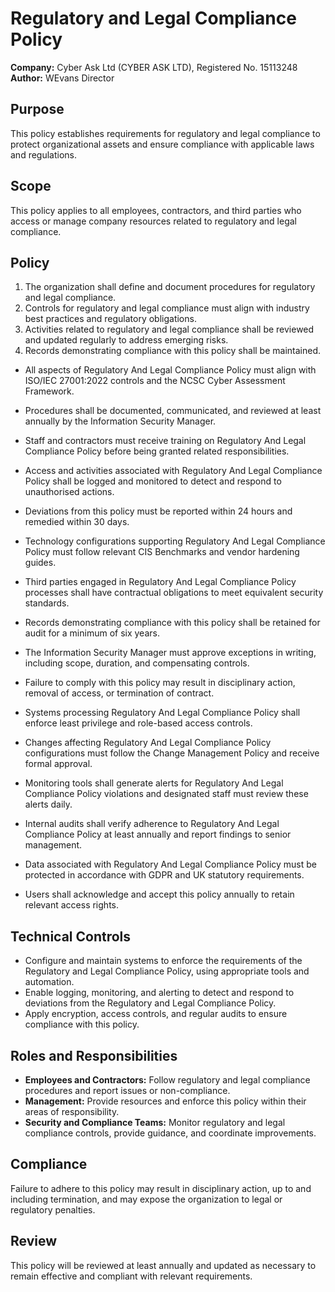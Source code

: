 # Regulatory and Legal Compliance Policy

**Company:** Cyber Ask Ltd (CYBER ASK LTD), Registered No. 15113248  
**Author:** WEvans Director

## Purpose
This policy establishes requirements for regulatory and legal compliance to protect organizational assets and ensure compliance with applicable laws and regulations.

## Scope
This policy applies to all employees, contractors, and third parties who access or manage company resources related to regulatory and legal compliance.

## Policy
1. The organization shall define and document procedures for regulatory and legal compliance.
2. Controls for regulatory and legal compliance must align with industry best practices and regulatory obligations.
3. Activities related to regulatory and legal compliance shall be reviewed and updated regularly to address emerging risks.
4. Records demonstrating compliance with this policy shall be maintained.

- All aspects of Regulatory And Legal Compliance Policy must align with ISO/IEC 27001:2022 controls and the NCSC Cyber Assessment Framework.
- Procedures shall be documented, communicated, and reviewed at least annually by the Information Security Manager.
- Staff and contractors must receive training on Regulatory And Legal Compliance Policy before being granted related responsibilities.
- Access and activities associated with Regulatory And Legal Compliance Policy shall be logged and monitored to detect and respond to unauthorised actions.
- Deviations from this policy must be reported within 24 hours and remedied within 30 days.
- Technology configurations supporting Regulatory And Legal Compliance Policy must follow relevant CIS Benchmarks and vendor hardening guides.
- Third parties engaged in Regulatory And Legal Compliance Policy processes shall have contractual obligations to meet equivalent security standards.
- Records demonstrating compliance with this policy shall be retained for audit for a minimum of six years.
- The Information Security Manager must approve exceptions in writing, including scope, duration, and compensating controls.
- Failure to comply with this policy may result in disciplinary action, removal of access, or termination of contract.

- Systems processing Regulatory And Legal Compliance Policy shall enforce least privilege and role-based access controls.
- Changes affecting Regulatory And Legal Compliance Policy configurations must follow the Change Management Policy and receive formal approval.
- Monitoring tools shall generate alerts for Regulatory And Legal Compliance Policy violations and designated staff must review these alerts daily.
- Internal audits shall verify adherence to Regulatory And Legal Compliance Policy at least annually and report findings to senior management.
- Data associated with Regulatory And Legal Compliance Policy must be protected in accordance with GDPR and UK statutory requirements.
- Users shall acknowledge and accept this policy annually to retain relevant access rights.

## Technical Controls
- Configure and maintain systems to enforce the requirements of the Regulatory and Legal Compliance Policy, using appropriate tools and automation.
- Enable logging, monitoring, and alerting to detect and respond to deviations from the Regulatory and Legal Compliance Policy.
- Apply encryption, access controls, and regular audits to ensure compliance with this policy.

## Roles and Responsibilities
- **Employees and Contractors:** Follow regulatory and legal compliance procedures and report issues or non-compliance.
- **Management:** Provide resources and enforce this policy within their areas of responsibility.
- **Security and Compliance Teams:** Monitor regulatory and legal compliance controls, provide guidance, and coordinate improvements.

## Compliance
Failure to adhere to this policy may result in disciplinary action, up to and including termination, and may expose the organization to legal or regulatory penalties.

## Review
This policy will be reviewed at least annually and updated as necessary to remain effective and compliant with relevant requirements.

